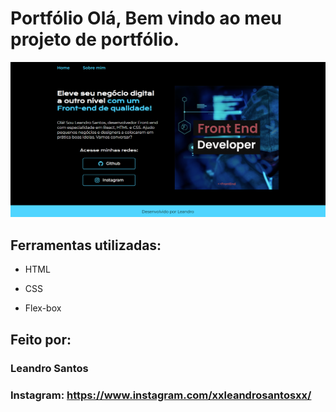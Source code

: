 # Portfólio Olá, Bem vindo ao meu projeto de portfólio.

![image](https://github.com/Brumado/portfolio/blob/main/assets/portfolio.png)

## Ferramentas utilizadas:

* HTML

* CSS

* Flex-box

## Feito por:

### Leandro Santos

### Instagram: https://www.instagram.com/xxleandrosantosxx/
